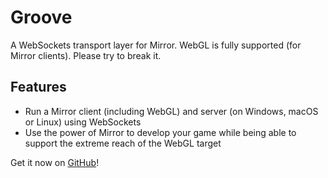 # Groove

A WebSockets transport layer for Mirror. WebGL is fully supported (for Mirror clients). Please try to break it.

## Features

* Run a Mirror client (including WebGL) and server (on Windows, macOS or Linux) using WebSockets
* Use the power of Mirror to develop your game while being able to support the extreme reach of the WebGL target

Get it now on [GitHub](https://github.com/Katori/Groove)!
